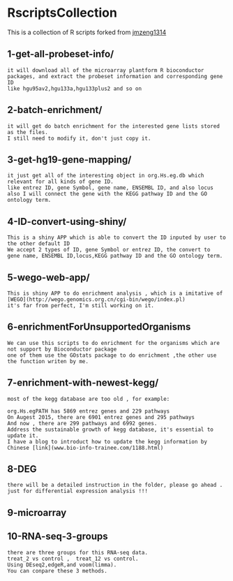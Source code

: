 # RscriptsCollection
This is a collection of R scripts forked from [jmzeng1314](https://github.com/jmzeng1314/my-R)

## 1-get-all-probeset-info/
    it will download all of the microarray plantform R bioconductor packages, and extract the probeset information and corresponding gene ID
    like hgu95av2,hgu133a,hgu133plus2 and so on
## 2-batch-enrichment/
    it will get do batch enrichment for the interested gene lists stored as the files.
    I still need to modify it, don't just copy it.
## 3-get-hg19-gene-mapping/
    it just get all of the interesting object in org.Hs.eg.db which relevant for all kinds of gene ID.
    like entrez ID, gene Symbol, gene name, ENSEMBL ID, and also locus
    also I will connect the gene with the KEGG pathway ID and the GO ontology term.
## 4-ID-convert-using-shiny/
    This is a shiny APP which is able to convert the ID inputed by user to the other default ID
    We accept 2 types of ID, gene Symbol or entrez ID, the convert to  gene name, ENSEMBL ID,locus,KEGG pathway ID and the GO ontology term.
## 5-wego-web-app/
    This is shiny APP to do enrichment analysis , which is a imitative of [WEGO](http://wego.genomics.org.cn/cgi-bin/wego/index.pl)
    it's far from perfect, I'm still working on it.
## 6-enrichmentForUnsupportedOrganisms    
    We can use this scripts to do enrichment for the organisms which are not support by Bioconductor package
    one of them use the GOstats package to do enrichment ,the other use the function writen by me.
## 7-enrichment-with-newest-kegg/
    most of the kegg database are too old , for example:
    
    org.Hs.egPATH has 5869 entrez genes and 229 pathways
    On Augest 2015, there are 6901 entrez genes and 295 pathways
    And now , there are 299 pathways and 6992 genes.
    Address the sustainable growth of kegg database, it's essential to update it.
    I have a blog to introduct how to update the kegg information by Chinese [link](www.bio-info-trainee.com/1188.html)
    
## 8-DEG
    there will be a detailed instruction in the folder, please go ahead .
    just for differential expression analysis !!!

## 9-microarray


## 10-RNA-seq-3-groups
	there are three groups for this RNA-seq data.
	treat_2 vs control ,  treat_12 vs control.
	Using DEseq2,edgeR,and voom(limma).
	You can conpare these 3 methods. 
